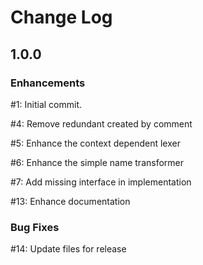 # Change Log

## 1.0.0

### Enhancements

#1: Initial commit.

#4: Remove redundant created by comment

#5: Enhance the context dependent lexer

#6: Enhance the simple name transformer

#7: Add missing interface in implementation

#13: Enhance documentation

### Bug Fixes

#14: Update files for release
